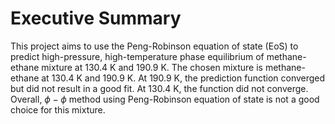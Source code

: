 # Executive Summary
This project aims to use the Peng-Robinson equation of state (EoS) to predict high-pressure, high-temperature phase equilibrium of methane-ethane mixture at 130.4 K and 190.9 K. The chosen mixture is methane-ethane at 130.4 K and 190.9 K. At 190.9 K, the prediction function converged but did not result in a good fit. At 130.4 K, the function did not converge. Overall, $\phi-\phi$ method using Peng-Robinson equation of state is not a good choice for this mixture.
